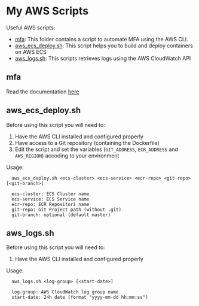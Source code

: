 # My AWS Scripts
Useful AWS scripts:
* [mfa](/mfa): This folder contains a script to automate MFA using the AWS CLI.
* [aws_ecs_deploy.sh](/aws_ecs_deploy.sh): This script helps you to build and deploy containers on AWS ECS
* [aws_logs.sh](/aws_logs.sh): This scripts retrieves logs using the AWS CloudWatch API

## mfa
Read the documentation [here](/mfa)

## aws_ecs_deploy.sh
Before using this script you will need to:
1. Have the AWS CLI installed and configured properly
2. Have access to a Git repository (containing the Dockerfile)
3. Edit the script and set the variables (`GIT_ADDRESS`, `ECR_ADDRESS` and `AWS_REGION`) accoding to your environment

Usage:
```
  aws_ecs_deploy.sh <ecs-cluster> <ecs-service> <ecr-repo> <git-repo> [<git-branch>]
  
  ecs-cluster: ECS Cluster name
  ecs-service: ECS Service name
  ecr-repo: ECR Repositori name
  git-repo: Git Project path (without .git)
  git-branch: optional (default master)
```

## aws_logs.sh
Before using this script you will need to:
1. Have the AWS CLI installed and configured properly

Usage:
```
  aws_logs.sh <log-group> [<start-date>]

  log-group: AWS CloudWatch log group name
  start-date: 24h date (format "yyyy-mm-dd hh:mm:ss")
```
